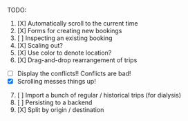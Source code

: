 TODO:

1. [X] Automatically scroll to the current time
2. [X] Forms for creating new bookings
3. [ ] Inspecting an existing booking
4. [X] Scaling out?
5. [X] Use color to denote location?
6. [X] Drag-and-drop rearrangement of trips
  - [ ] Display the conflicts!! Conflicts are bad!
  - [X] Scrolling messes things up!
7. [ ] Import a bunch of regular / historical trips (for dialysis)
8. [ ] Persisting to a backend
9. [X] Split by origin / destination
